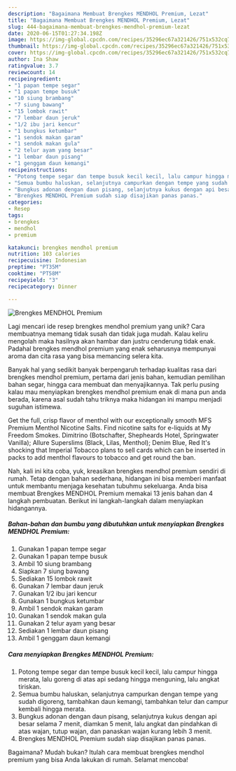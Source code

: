 ```yaml
---
description: "Bagaimana Membuat Brengkes MENDHOL Premium, Lezat"
title: "Bagaimana Membuat Brengkes MENDHOL Premium, Lezat"
slug: 444-bagaimana-membuat-brengkes-mendhol-premium-lezat
date: 2020-06-15T01:27:34.198Z
image: https://img-global.cpcdn.com/recipes/35296ec67a321426/751x532cq70/brengkes-mendhol-premium-foto-resep-utama.jpg
thumbnail: https://img-global.cpcdn.com/recipes/35296ec67a321426/751x532cq70/brengkes-mendhol-premium-foto-resep-utama.jpg
cover: https://img-global.cpcdn.com/recipes/35296ec67a321426/751x532cq70/brengkes-mendhol-premium-foto-resep-utama.jpg
author: Ina Shaw
ratingvalue: 3.7
reviewcount: 14
recipeingredient:
- "1 papan tempe segar"
- "1 papan tempe busuk"
- "10 siung brambang"
- "7 siung bawang"
- "15 lombok rawit"
- "7 lembar daun jeruk"
- "1/2 ibu jari kencur"
- "1 bungkus ketumbar"
- "1 sendok makan garam"
- "1 sendok makan gula"
- "2 telur ayam yang besar"
- "1 lembar daun pisang"
- "1 genggam daun kemangi"
recipeinstructions:
- "Potong tempe segar dan tempe busuk kecil kecil, lalu campur hingga merata, lalu goreng di atas api sedang hingga menguning, lalu angkat tiriskan."
- "Semua bumbu haluskan, selanjutnya campurkan dengan tempe yang sudah digoreng, tambahkan daun kemangi, tambahkan telur dan campur kembali hingga merata."
- "Bungkus adonan dengan daun pisang, selanjutnya kukus dengan api besar selama 7 menit, diamkan 5 menit, lalu angkat dan pindahkan di atas wajan, tutup wajan, dan panaskan wajan kurang lebih 3 menit."
- "Brengkes MENDHOL Premium sudah siap disajikan panas panas."
categories:
- Resep
tags:
- brengkes
- mendhol
- premium

katakunci: brengkes mendhol premium 
nutrition: 103 calories
recipecuisine: Indonesian
preptime: "PT35M"
cooktime: "PT58M"
recipeyield: "3"
recipecategory: Dinner

---
```



![Brengkes MENDHOL Premium](https://img-global.cpcdn.com/recipes/35296ec67a321426/751x532cq70/brengkes-mendhol-premium-foto-resep-utama.jpg)

Lagi mencari ide resep brengkes mendhol premium yang unik? Cara membuatnya memang tidak susah dan tidak juga mudah. Kalau keliru mengolah maka hasilnya akan hambar dan justru cenderung tidak enak. Padahal brengkes mendhol premium yang enak seharusnya mempunyai aroma dan cita rasa yang bisa memancing selera kita.

Banyak hal yang sedikit banyak berpengaruh terhadap kualitas rasa dari brengkes mendhol premium, pertama dari jenis bahan, kemudian pemilihan bahan segar, hingga cara membuat dan menyajikannya. Tak perlu pusing kalau mau menyiapkan brengkes mendhol premium enak di mana pun anda berada, karena asal sudah tahu triknya maka hidangan ini mampu menjadi suguhan istimewa.

Get the full, crisp flavor of menthol with our exceptionally smooth MFS Premium Menthol Nicotine Salts. Find nicotine salts for e-liquids at My Freedom Smokes. Dimitrino (Botschafter, Shepheards Hotel, Springwater Vanilla); Allure Superslims (Black, Lilas, Menthol); Denim Blue, Red It&#39;s shocking that Imperial Tobacco plans to sell cards which can be inserted in packs to add menthol flavours to tobacco and get round the ban.


Nah, kali ini kita coba, yuk, kreasikan brengkes mendhol premium sendiri di rumah. Tetap dengan bahan sederhana, hidangan ini bisa memberi manfaat untuk membantu menjaga kesehatan tubuhmu sekeluarga. Anda bisa membuat Brengkes MENDHOL Premium memakai 13 jenis bahan dan 4 langkah pembuatan. Berikut ini langkah-langkah dalam menyiapkan hidangannya.

<!--inarticleads1-->

##### Bahan-bahan dan bumbu yang dibutuhkan untuk menyiapkan Brengkes MENDHOL Premium:

1. Gunakan 1 papan tempe segar
1. Gunakan 1 papan tempe busuk
1. Ambil 10 siung brambang
1. Siapkan 7 siung bawang
1. Sediakan 15 lombok rawit
1. Gunakan 7 lembar daun jeruk
1. Gunakan 1/2 ibu jari kencur
1. Gunakan 1 bungkus ketumbar
1. Ambil 1 sendok makan garam
1. Gunakan 1 sendok makan gula
1. Gunakan 2 telur ayam yang besar
1. Sediakan 1 lembar daun pisang
1. Ambil 1 genggam daun kemangi




<!--inarticleads2-->

##### Cara menyiapkan Brengkes MENDHOL Premium:

1. Potong tempe segar dan tempe busuk kecil kecil, lalu campur hingga merata, lalu goreng di atas api sedang hingga menguning, lalu angkat tiriskan.
1. Semua bumbu haluskan, selanjutnya campurkan dengan tempe yang sudah digoreng, tambahkan daun kemangi, tambahkan telur dan campur kembali hingga merata.
1. Bungkus adonan dengan daun pisang, selanjutnya kukus dengan api besar selama 7 menit, diamkan 5 menit, lalu angkat dan pindahkan di atas wajan, tutup wajan, dan panaskan wajan kurang lebih 3 menit.
1. Brengkes MENDHOL Premium sudah siap disajikan panas panas.




Bagaimana? Mudah bukan? Itulah cara membuat brengkes mendhol premium yang bisa Anda lakukan di rumah. Selamat mencoba!
